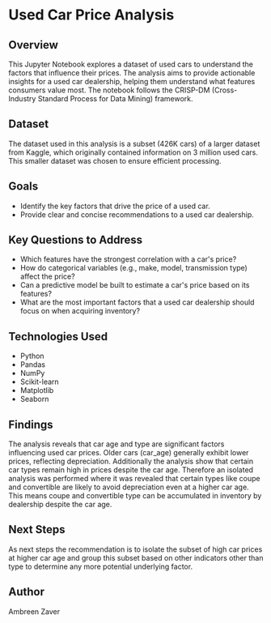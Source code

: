 # Used Car Price Analysis

## Overview

This Jupyter Notebook explores a dataset of used cars to understand the factors that influence their prices.
The analysis aims to provide actionable insights for a used car dealership, helping them understand what features
consumers value most. The notebook follows the CRISP-DM (Cross-Industry Standard Process for Data Mining) framework.

## Dataset

The dataset used in this analysis is a subset (426K cars) of a larger dataset from Kaggle,
which originally contained information on 3 million used cars. This smaller dataset was chosen to ensure efficient processing.

## Goals

*   Identify the key factors that drive the price of a used car.
*   Provide clear and concise recommendations to a used car dealership.

## Key Questions to Address

*   Which features have the strongest correlation with a car's price?
*   How do categorical variables (e.g., make, model, transmission type) affect the price?
*   Can a predictive model be built to estimate a car's price based on its features?
*   What are the most important factors that a used car dealership should focus on when acquiring inventory?

## Technologies Used

*   Python
*   Pandas
*   NumPy
*   Scikit-learn
*   Matplotlib
*   Seaborn

## Findings

The analysis reveals that car age and type are significant factors influencing used car prices.
Older cars (car_age) generally exhibit lower prices, reflecting depreciation.
Additionally the analysis show that certain car types remain high in prices despite the car age. Therefore
an isolated analysis was performed where it was revealed that certain types like coupe and convertible
are likely to avoid depreciation even at a higher car age. This means coupe and convertible
type can be accumulated in inventory by dealership despite the car age.


## Next Steps

As next steps the recommendation is to isolate
the subset of high car prices at higher car age and group this subset based on other indicators other than
type to determine any more potential underlying factor.

## Author

Ambreen Zaver
